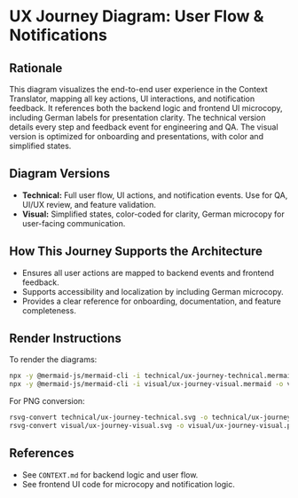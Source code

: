 # UX Journey Diagram: User Flow & Notifications

## Rationale

This diagram visualizes the end-to-end user experience in the Context Translator, mapping all key actions, UI interactions, and notification feedback. It references both the backend logic and frontend UI microcopy, including German labels for presentation clarity. The technical version details every step and feedback event for engineering and QA. The visual version is optimized for onboarding and presentations, with color and simplified states.

## Diagram Versions

- **Technical:** Full user flow, UI actions, and notification events. Use for QA, UI/UX review, and feature validation.
- **Visual:** Simplified states, color-coded for clarity, German microcopy for user-facing communication.

## How This Journey Supports the Architecture

- Ensures all user actions are mapped to backend events and frontend feedback.
- Supports accessibility and localization by including German microcopy.
- Provides a clear reference for onboarding, documentation, and feature completeness.

## Render Instructions

To render the diagrams:

```sh
npx -y @mermaid-js/mermaid-cli -i technical/ux-journey-technical.mermaid -o technical/ux-journey-technical.svg
npx -y @mermaid-js/mermaid-cli -i visual/ux-journey-visual.mermaid -o visual/ux-journey-visual.svg
```

For PNG conversion:

```sh
rsvg-convert technical/ux-journey-technical.svg -o technical/ux-journey-technical.png
rsvg-convert visual/ux-journey-visual.svg -o visual/ux-journey-visual.png
```

## References

- See `CONTEXT.md` for backend logic and user flow.
- See frontend UI code for microcopy and notification logic.
